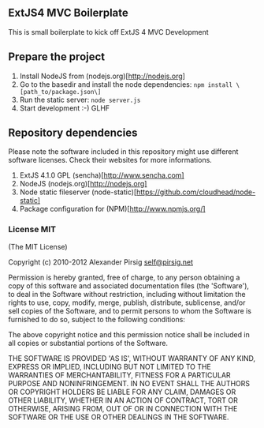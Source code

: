 ## ExtJS4 MVC Boilerplate

This is small boilerplate to kick off ExtJS 4 MVC Development

## Prepare the project

  1. Install NodeJS from (nodejs.org)[http://nodejs.org]
  2. Go to the basedir and install the node dependencies: `npm install \[path_to/package.json\]`
  3. Run the static server: `node server.js`
  4. Start development :-) GLHF

## Repository dependencies

Please note the software included in this repository might use different software licenses.
Check their websites for more informations.

  1. ExtJS  4.1.0 GPL (sencha)[http://www.sencha.com]
  2. NodeJS (nodejs.org)[http://nodejs.org]
  3. Node static fileserver (node-static)[https://github.com/cloudhead/node-static]
  2. Package configuration for (NPM)[http://www.npmjs.org/]

### License MIT
(The MIT License)

Copyright (c) 2010-2012 Alexander Pirsig <self@pirsig.net>

Permission is hereby granted, free of charge, to any person obtaining
a copy of this software and associated documentation files (the
'Software'), to deal in the Software without restriction, including
without limitation the rights to use, copy, modify, merge, publish,
distribute, sublicense, and/or sell copies of the Software, and to
permit persons to whom the Software is furnished to do so, subject to
the following conditions:

The above copyright notice and this permission notice shall be
included in all copies or substantial portions of the Software.

THE SOFTWARE IS PROVIDED 'AS IS', WITHOUT WARRANTY OF ANY KIND,
EXPRESS OR IMPLIED, INCLUDING BUT NOT LIMITED TO THE WARRANTIES OF
MERCHANTABILITY, FITNESS FOR A PARTICULAR PURPOSE AND NONINFRINGEMENT.
IN NO EVENT SHALL THE AUTHORS OR COPYRIGHT HOLDERS BE LIABLE FOR ANY
CLAIM, DAMAGES OR OTHER LIABILITY, WHETHER IN AN ACTION OF CONTRACT,
TORT OR OTHERWISE, ARISING FROM, OUT OF OR IN CONNECTION WITH THE
SOFTWARE OR THE USE OR OTHER DEALINGS IN THE SOFTWARE.